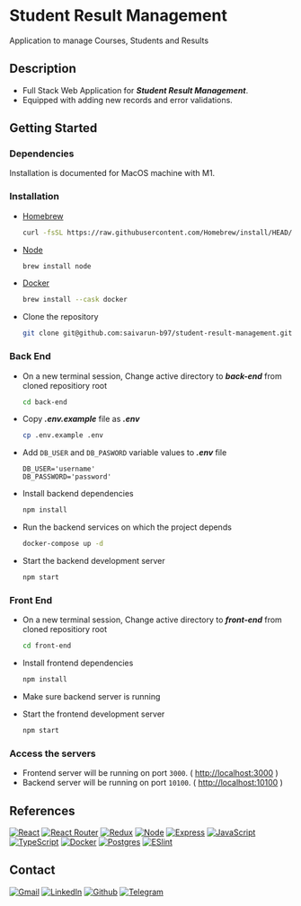 # Student Result Management

Application to manage Courses, Students and Results

## Description

- Full Stack Web Application for ***Student Result Management***. 
- Equipped with adding new records and error validations.

## Getting Started

### Dependencies

Installation is documented for MacOS machine with M1.

### Installation

- [Homebrew](https://brew.sh/)

  ```bash
  curl -fsSL https://raw.githubusercontent.com/Homebrew/install/HEAD/install.sh
  ```

- [Node](https://nodejs.org/en/)

  ```bash
  brew install node
  ```

- [Docker](https://docs.docker.com/desktop/mac/install/)

  ```bash
  brew install --cask docker
  ```

- Clone the repository

  ```bash
  git clone git@github.com:saivarun-b97/student-result-management.git
  ```

### Back End

- On a new terminal session, Change active directory to ***back-end*** from cloned repositiory root

  ```bash
  cd back-end
  ```

- Copy ***.env.example*** file as ***.env***

  ```bash
  cp .env.example .env
  ```

- Add `DB_USER` and `DB_PASWORD` variable values to ***.env*** file

  ```
  DB_USER='username'
  DB_PASSWORD='password'
  ```

- Install backend dependencies

  ```bash
  npm install
  ```

- Run the backend services on which the project depends

  ```bash
  docker-compose up -d
  ```

- Start the backend development server

  ```bash
  npm start
  ```

### Front End

- On a new terminal session, Change active directory to ***front-end*** from cloned repositiory root

  ```bash
  cd front-end
  ```

- Install frontend dependencies

  ```bash
  npm install
  ```

- Make sure backend server is running

- Start the frontend development server

  ```bash
  npm start
  ```

### Access the servers

- Frontend server will be running on port `3000`. ( [http://localhost:3000](http://localhost:3000) )
- Backend server will be running on port `10100`. ( [http://localhost:10100](http://localhost:10100) )

## References

[![React](https://img.shields.io/badge/react-%2320232a.svg?style=for-the-badge&logo=react&logoColor=%2361DAFB)](https://reactjs.org/docs/getting-started.html)
[![React Router](https://img.shields.io/badge/React_Router-CA4245?style=for-the-badge&logo=react-router&logoColor=white)](https://reactrouter.com/en/main)
[![Redux](https://img.shields.io/badge/redux-%23593d88.svg?style=for-the-badge&logo=redux&logoColor=white)](https://redux.js.org/introduction/getting-started)
[![Node](https://img.shields.io/badge/Node.js-339933?style=for-the-badge&logo=nodedotjs&logoColor=white)](https://nodejs.org/en/)
[![Express](https://img.shields.io/badge/Express.js-000000?style=for-the-badge&logo=express&logoColor=white)](https://expressjs.com/)
[![JavaScript](https://img.shields.io/badge/javascript-%23323330.svg?style=for-the-badge&logo=javascript&logoColor=%23F7DF1E)](https://www.javascript.com/)
[![TypeScript](https://img.shields.io/badge/TypeScript-007ACC?style=for-the-badge&logo=typescript&logoColor=white)](https://www.typescriptlang.org/)
[![Docker](https://img.shields.io/badge/Docker-2CA5E0?style=for-the-badge&logo=docker&logoColor=white)](https://www.docker.com/)
[![Postgres](https://img.shields.io/badge/PostgreSQL-316192?style=for-the-badge&logo=postgresql&logoColor=white)](https://www.postgresql.org/)
[![ESlint](https://img.shields.io/badge/eslint-3A33D1?style=for-the-badge&logo=eslint&logoColor=white)](https://eslint.org/)

## Contact

[![Gmail](https://img.shields.io/badge/Gmail-D14836?style=for-the-badge&logo=gmail&logoColor=white)](mailto:saivarun.b97@gmail.com)
[![LinkedIn](https://img.shields.io/badge/LinkedIn-0077B5?style=for-the-badge&logo=linkedin&logoColor=white)](https://ca.linkedin.com/in/saivarunb9997)
[![Github](https://img.shields.io/badge/GitHub-100000?style=for-the-badge&logo=github&logoColor=white)](https://github.com/saivarun-b97)
[![Telegram](https://img.shields.io/badge/Telegram-2CA5E0?style=for-the-badge&logo=telegram&logoColor=white)](https://t.me/SaivarunB)
